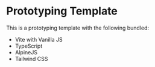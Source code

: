 # Prototyping Template

This is a prototyping template with the following bundled:
- Vite with Vanilla JS
- TypeScript
- AlpineJS
- Tailwind CSS
